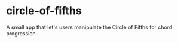 # circle-of-fifths
A small app that let's users manipulate the Circle of Fifths for chord progression

